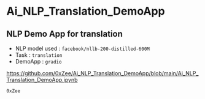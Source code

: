 # Ai_NLP_Translation_DemoApp


## NLP Demo App for translation
- NLP model used : `facebook/nllb-200-distilled-600M`
- Task : `translation`
- DemoApp : `gradio`

https://github.com/0xZee/Ai_NLP_Translation_DemoApp/blob/main/Ai_NLP_Translation_DemoApp.ipynb

`0xZee`
